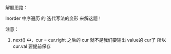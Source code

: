 解题思路：

Inorder 中序遍历 的 迭代写法的变形 来解这题！

注意：
1. next() 中，cur = cur.right 之后的 cur 就不是我们要输出 value的 cur了
所以 cur.val 要提前保存
